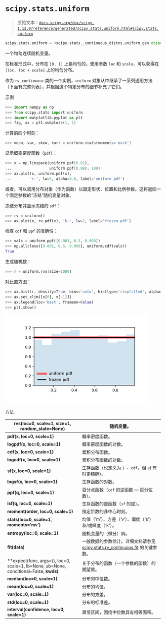 # `scipy.stats.uniform`

> 原始文本：[`docs.scipy.org/doc/scipy-1.12.0/reference/generated/scipy.stats.uniform.html#scipy.stats.uniform`](https://docs.scipy.org/doc/scipy-1.12.0/reference/generated/scipy.stats.uniform.html#scipy.stats.uniform)

```py
scipy.stats.uniform = <scipy.stats._continuous_distns.uniform_gen object>
```

一个均匀连续随机变量。

在标准形式中，分布在 `[0, 1]` 上是均匀的。使用参数 `loc` 和 `scale`，可以获得在 `[loc, loc + scale]` 上的均匀分布。

作为 `rv_continuous` 类的一个实例，`uniform` 对象从中继承了一系列通用方法（下面有完整列表），并根据这个特定分布的细节补充了它们。

示例

```py
>>> import numpy as np
>>> from scipy.stats import uniform
>>> import matplotlib.pyplot as plt
>>> fig, ax = plt.subplots(1, 1) 
```

计算前四个时刻：

```py
>>> mean, var, skew, kurt = uniform.stats(moments='mvsk') 
```

显示概率密度函数（`pdf`）：

```py
>>> x = np.linspace(uniform.ppf(0.01),
...                 uniform.ppf(0.99), 100)
>>> ax.plot(x, uniform.pdf(x),
...        'r-', lw=5, alpha=0.6, label='uniform pdf') 
```

或者，可以调用分布对象（作为函数）以固定形状、位置和比例参数。这将返回一个固定参数的“冻结”随机变量对象。

冻结分布并显示冻结的 `pdf`：

```py
>>> rv = uniform()
>>> ax.plot(x, rv.pdf(x), 'k-', lw=2, label='frozen pdf') 
```

检查 `cdf` 和 `ppf` 的准确性：

```py
>>> vals = uniform.ppf([0.001, 0.5, 0.999])
>>> np.allclose([0.001, 0.5, 0.999], uniform.cdf(vals))
True 
```

生成随机数：

```py
>>> r = uniform.rvs(size=1000) 
```

对比直方图：

```py
>>> ax.hist(r, density=True, bins='auto', histtype='stepfilled', alpha=0.2)
>>> ax.set_xlim([x[0], x[-1]])
>>> ax.legend(loc='best', frameon=False)
>>> plt.show() 
```

![../../_images/scipy-stats-uniform-1.png](img/d0472dce273fa74b2ecbe04a94ebe38f.png)

方法

| **rvs(loc=0, scale=1, size=1, random_state=None)** | 随机变量。 |
| --- | --- |
| **pdf(x, loc=0, scale=1)** | 概率密度函数。 |
| **logpdf(x, loc=0, scale=1)** | 概率密度函数的对数。 |
| **cdf(x, loc=0, scale=1)** | 累积分布函数。 |
| **logcdf(x, loc=0, scale=1)** | 累积分布函数的对数。 |
| **sf(x, loc=0, scale=1)** | 生存函数（也定义为 `1 - cdf`，但 *sf* 有时更精确）。 |
| **logsf(x, loc=0, scale=1)** | 生存函数的对数。 |
| **ppf(q, loc=0, scale=1)** | 百分点函数（`cdf` 的逆函数 — 百分位数）。 |
| **isf(q, loc=0, scale=1)** | 生存函数的逆函数（`sf` 的逆）。 |
| **moment(order, loc=0, scale=1)** | 指定阶数的非中心时刻。 |
| **stats(loc=0, scale=1, moments=’mv’)** | 均值（‘m’）、方差（‘v’）、偏度（‘s’）和/或峰度（‘k’）。 |
| **entropy(loc=0, scale=1)** | 随机变量的（微分）熵。 |
| **fit(data)** | 一般数据的参数估计。详细文档请参见 [scipy.stats.rv_continuous.fit](https://docs.scipy.org/doc/scipy/reference/generated/scipy.stats.rv_continuous.fit.html#scipy.stats.rv_continuous.fit) 的关键参数。 |
| **expect(func, args=(), loc=0, scale=1, lb=None, ub=None, conditional=False, **kwds)** | 关于分布的函数（一个参数的函数）的期望值。 |
| **median(loc=0, scale=1)** | 分布的中位数。 |
| **mean(loc=0, scale=1)** | 分布的均值。 |
| **var(loc=0, scale=1)** | 分布的方差。 |
| **std(loc=0, scale=1)** | 分布的标准差。 |
| **interval(confidence, loc=0, scale=1)** | 置信区间，围绕中位数具有相等面积。 |
